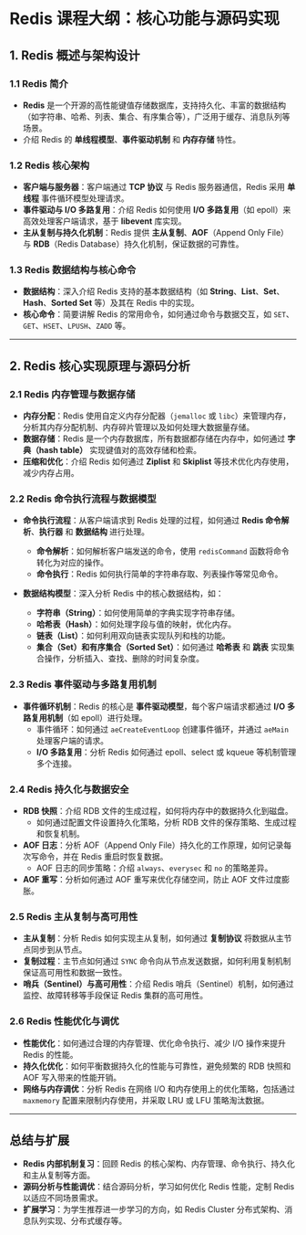 # Redis 课程大纲：核心功能与源码实现

## 1. Redis 概述与架构设计
### 1.1 **Redis 简介**
- **Redis** 是一个开源的高性能键值存储数据库，支持持久化、丰富的数据结构（如字符串、哈希、列表、集合、有序集合等），广泛用于缓存、消息队列等场景。
- 介绍 Redis 的 **单线程模型**、**事件驱动机制** 和 **内存存储** 特性。

### 1.2 **Redis 核心架构**
- **客户端与服务器**：客户端通过 **TCP 协议** 与 Redis 服务器通信，Redis 采用 **单线程** 事件循环模型处理请求。
- **事件驱动与 I/O 多路复用**：介绍 Redis 如何使用 **I/O 多路复用**（如 epoll）来高效处理客户端请求，基于 **libevent** 库实现。
- **主从复制与持久化机制**：Redis 提供 **主从复制**、**AOF**（Append Only File）与 **RDB**（Redis Database）持久化机制，保证数据的可靠性。

### 1.3 **Redis 数据结构与核心命令**
- **数据结构**：深入介绍 Redis 支持的基本数据结构（如 **String**、**List**、**Set**、**Hash**、**Sorted Set** 等）及其在 Redis 中的实现。
- **核心命令**：简要讲解 Redis 的常用命令，如何通过命令与数据交互，如 `SET`、`GET`、`HSET`、`LPUSH`、`ZADD` 等。

---

## 2. Redis 核心实现原理与源码分析
### 2.1 **Redis 内存管理与数据存储**
- **内存分配**：Redis 使用自定义内存分配器（`jemalloc` 或 `libc`）来管理内存，分析其内存分配机制、内存碎片管理以及如何处理大数据量存储。
- **数据存储**：Redis 是一个内存数据库，所有数据都存储在内存中，如何通过 **字典（hash table）** 实现键值对的高效存储和检索。
- **压缩和优化**：介绍 Redis 如何通过 **Ziplist** 和 **Skiplist** 等技术优化内存使用，减少内存占用。

### 2.2 **Redis 命令执行流程与数据模型**
- **命令执行流程**：从客户端请求到 Redis 处理的过程，如何通过 **Redis 命令解析**、**执行器** 和 **数据结构** 进行处理。
    - **命令解析**：如何解析客户端发送的命令，使用 `redisCommand` 函数将命令转化为对应的操作。
    - **命令执行**：Redis 如何执行简单的字符串存取、列表操作等常见命令。

- **数据结构模型**：深入分析 Redis 中的核心数据结构，如：
    - **字符串（String）**：如何使用简单的字典实现字符串存储。
    - **哈希表（Hash）**：如何处理字段与值的映射，优化内存。
    - **链表（List）**：如何利用双向链表实现队列和栈的功能。
    - **集合（Set）和有序集合（Sorted Set）**：如何通过 **哈希表** 和 **跳表** 实现集合操作，分析插入、查找、删除的时间复杂度。

### 2.3 **Redis 事件驱动与多路复用机制**
- **事件循环机制**：Redis 的核心是 **事件驱动模型**，每个客户端请求都通过 **I/O 多路复用机制**（如 epoll）进行处理。
    - 事件循环：如何通过 `aeCreateEventLoop` 创建事件循环，并通过 `aeMain` 处理客户端的请求。
    - **I/O 多路复用**：分析 Redis 如何通过 epoll、select 或 kqueue 等机制管理多个连接。

### 2.4 **Redis 持久化与数据安全**
- **RDB 快照**：介绍 RDB 文件的生成过程，如何将内存中的数据持久化到磁盘。
    - 如何通过配置文件设置持久化策略，分析 RDB 文件的保存策略、生成过程和恢复机制。
- **AOF 日志**：分析 AOF（Append Only File）持久化的工作原理，如何记录每次写命令，并在 Redis 重启时恢复数据。
    - AOF 日志的同步策略：介绍 `always`、`everysec` 和 `no` 的策略差异。
- **AOF 重写**：分析如何通过 AOF 重写来优化存储空间，防止 AOF 文件过度膨胀。

### 2.5 **Redis 主从复制与高可用性**
- **主从复制**：分析 Redis 如何实现主从复制，如何通过 **复制协议** 将数据从主节点同步到从节点。
- **复制过程**：主节点如何通过 `SYNC` 命令向从节点发送数据，如何利用复制机制保证高可用性和数据一致性。
- **哨兵（Sentinel）与高可用性**：介绍 Redis 哨兵（Sentinel）机制，如何通过监控、故障转移等手段保证 Redis 集群的高可用性。

### 2.6 **Redis 性能优化与调优**
- **性能优化**：如何通过合理的内存管理、优化命令执行、减少 I/O 操作来提升 Redis 的性能。
- **持久化优化**：如何平衡数据持久化的性能与可靠性，避免频繁的 RDB 快照和 AOF 写入带来的性能开销。
- **网络与内存调优**：分析 Redis 在网络 I/O 和内存使用上的优化策略，包括通过 `maxmemory` 配置来限制内存使用，并采取 LRU 或 LFU 策略淘汰数据。

---

## 总结与扩展
- **Redis 内部机制复习**：回顾 Redis 的核心架构、内存管理、命令执行、持久化和主从复制等方面。
- **源码分析与性能调优**：结合源码分析，学习如何优化 Redis 性能，定制 Redis 以适应不同场景需求。
- **扩展学习**：为学生推荐进一步学习的方向，如 Redis Cluster 分布式架构、消息队列实现、分布式缓存等。

